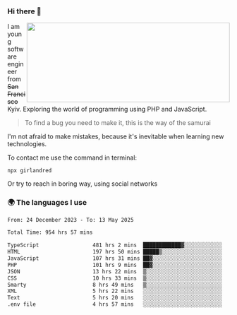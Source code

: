 ### Hi there 👋  

<img align='right' src="https://github-readme-stats.vercel.app/api?username=girlandred&count_private=true&show_icons=true&include_all_commits=true&hide_rank=true&hide_title=true&theme=buefy&card_width=300" width=460 height=180>


I am young software engineer from ~~San Francisco~~ Kyiv. Exploring the world of programming using PHP and JavaScript.


> To find a bug you need to make it, this is the way of the samurai



I'm not afraid to make mistakes, because it's inevitable when learning new technologies.

To contact me use the command in terminal:

```
npx girlandred
```

Or try to reach in boring way, using social networks


### 🌍 The languages I use

<!--START_SECTION:waka-->

```txt
From: 24 December 2023 - To: 13 May 2025

Total Time: 954 hrs 57 mins

TypeScript                 481 hrs 2 mins  ████████████▓░░░░░░░░░░░░   50.36 %
HTML                       197 hrs 50 mins █████▒░░░░░░░░░░░░░░░░░░░   20.71 %
JavaScript                 107 hrs 31 mins ██▓░░░░░░░░░░░░░░░░░░░░░░   11.26 %
PHP                        101 hrs 9 mins  ██▓░░░░░░░░░░░░░░░░░░░░░░   10.59 %
JSON                       13 hrs 22 mins  ▒░░░░░░░░░░░░░░░░░░░░░░░░   01.40 %
CSS                        10 hrs 33 mins  ▒░░░░░░░░░░░░░░░░░░░░░░░░   01.11 %
Smarty                     8 hrs 49 mins   ▒░░░░░░░░░░░░░░░░░░░░░░░░   00.92 %
XML                        5 hrs 22 mins   ░░░░░░░░░░░░░░░░░░░░░░░░░   00.56 %
Text                       5 hrs 20 mins   ░░░░░░░░░░░░░░░░░░░░░░░░░   00.56 %
.env file                  4 hrs 57 mins   ░░░░░░░░░░░░░░░░░░░░░░░░░   00.52 %
```

<!--END_SECTION:waka-->

